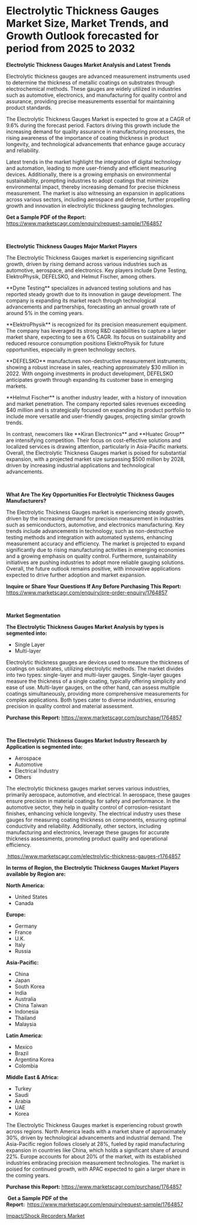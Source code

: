 <p><h1>Electrolytic Thickness Gauges Market Size, Market Trends, and Growth Outlook forecasted for period from 2025 to 2032</h1></p><p><strong>Electrolytic Thickness Gauges Market Analysis and Latest Trends</strong></p>
<p><p>Electrolytic thickness gauges are advanced measurement instruments used to determine the thickness of metallic coatings on substrates through electrochemical methods. These gauges are widely utilized in industries such as automotive, electronics, and manufacturing for quality control and assurance, providing precise measurements essential for maintaining product standards. </p><p>The Electrolytic Thickness Gauges Market is expected to grow at a CAGR of 9.6% during the forecast period. Factors driving this growth include the increasing demand for quality assurance in manufacturing processes, the rising awareness of the importance of coating thickness in product longevity, and technological advancements that enhance gauge accuracy and reliability. </p><p>Latest trends in the market highlight the integration of digital technology and automation, leading to more user-friendly and efficient measuring devices. Additionally, there is a growing emphasis on environmental sustainability, prompting industries to adopt coatings that minimize environmental impact, thereby increasing demand for precise thickness measurement. The market is also witnessing an expansion in applications across various sectors, including aerospace and defense, further propelling growth and innovation in electrolytic thickness gauging technologies.</p></p>
<p><strong>Get a Sample PDF of the Report:&nbsp;</strong> <a href="https://www.marketscagr.com/enquiry/request-sample/1764857?utm_campaign=2941&utm_medium=2&utm_source=Github&utm_content=ia&utm_term=11042025&utm_id=electrolytic-thickness-gauges">https://www.marketscagr.com/enquiry/request-sample/1764857</a></p>
<p>&nbsp;</p>
<p><strong>Electrolytic Thickness Gauges Major Market Players</strong></p>
<p><p>The Electrolytic Thickness Gauges market is experiencing significant growth, driven by rising demand across various industries such as automotive, aerospace, and electronics. Key players include Dyne Testing, ElektroPhysik, DEFELSKO, and Helmut Fischer, among others.</p><p>**Dyne Testing** specializes in advanced testing solutions and has reported steady growth due to its innovation in gauge development. The company is expanding its market reach through technological advancements and partnerships, forecasting an annual growth rate of around 5% in the coming years.</p><p>**ElektroPhysik** is recognized for its precision measurement equipment. The company has leveraged its strong R&D capabilities to capture a larger market share, expecting to see a 6% CAGR. Its focus on sustainability and reduced resource consumption positions ElektroPhysik for future opportunities, especially in green technology sectors.</p><p>**DEFELSKO** manufactures non-destructive measurement instruments, showing a robust increase in sales, reaching approximately $30 million in 2022. With ongoing investments in product development, DEFELSKO anticipates growth through expanding its customer base in emerging markets.</p><p>**Helmut Fischer** is another industry leader, with a history of innovation and market penetration. The company reported sales revenues exceeding $40 million and is strategically focused on expanding its product portfolio to include more versatile and user-friendly gauges, projecting similar growth trends.</p><p>In contrast, newcomers like **Kiran Electronics** and **Huatec Group** are intensifying competition. Their focus on cost-effective solutions and localized services is drawing attention, particularly in Asia-Pacific markets. Overall, the Electrolytic Thickness Gauges market is poised for substantial expansion, with a projected market size surpassing $500 million by 2028, driven by increasing industrial applications and technological advancements.</p></p>
<p>&nbsp;</p>
<p><strong>What Are The Key Opportunities For Electrolytic Thickness Gauges Manufacturers?</strong></p>
<p><p>The Electrolytic Thickness Gauges market is experiencing steady growth, driven by the increasing demand for precision measurement in industries such as semiconductors, automotive, and electronics manufacturing. Key trends include advancements in technology, such as non-destructive testing methods and integration with automated systems, enhancing measurement accuracy and efficiency. The market is projected to expand significantly due to rising manufacturing activities in emerging economies and a growing emphasis on quality control. Furthermore, sustainability initiatives are pushing industries to adopt more reliable gauging solutions. Overall, the future outlook remains positive, with innovative applications expected to drive further adoption and market expansion.</p></p>
<p><strong>Inquire or Share Your Questions If Any Before Purchasing This Report:</strong> <a href="https://www.marketscagr.com/enquiry/pre-order-enquiry/1764857?utm_campaign=2941&utm_medium=2&utm_source=Github&utm_content=ia&utm_term=11042025&utm_id=electrolytic-thickness-gauges">https://www.marketscagr.com/enquiry/pre-order-enquiry/1764857</a></p>
<p>&nbsp;</p>
<p><strong>Market Segmentation</strong></p>
<p><strong>The Electrolytic Thickness Gauges Market Analysis by types is segmented into:</strong></p>
<p><ul><li>Single Layer</li><li>Multi-layer</li></ul></p>
<p><p>Electrolytic thickness gauges are devices used to measure the thickness of coatings on substrates, utilizing electrolytic methods. The market divides into two types: single-layer and multi-layer gauges. Single-layer gauges measure the thickness of a single coating, typically offering simplicity and ease of use. Multi-layer gauges, on the other hand, can assess multiple coatings simultaneously, providing more comprehensive measurements for complex applications. Both types cater to diverse industries, ensuring precision in quality control and material assessment.</p></p>
<p><strong>Purchase this Report:&nbsp;</strong><a href="https://www.marketscagr.com/purchase/1764857?utm_campaign=2941&utm_medium=2&utm_source=Github&utm_content=ia&utm_term=11042025&utm_id=electrolytic-thickness-gauges">https://www.marketscagr.com/purchase/1764857</a></p>
<p>&nbsp;</p>
<p><strong>The Electrolytic Thickness Gauges Market Industry Research by Application is segmented into:</strong></p>
<p><ul><li>Aerospace</li><li>Automotive</li><li>Electrical Industry</li><li>Others</li></ul></p>
<p><p>The electrolytic thickness gauges market serves various industries, primarily aerospace, automotive, and electrical. In aerospace, these gauges ensure precision in material coatings for safety and performance. In the automotive sector, they help in quality control of corrosion-resistant finishes, enhancing vehicle longevity. The electrical industry uses these gauges for measuring coating thickness on components, ensuring optimal conductivity and reliability. Additionally, other sectors, including manufacturing and electronics, leverage these gauges for accurate thickness assessments, promoting product quality and operational efficiency.</p></p>
<p><a href="https://www.marketscagr.com/electrolytic-thickness-gauges-r1764857?utm_campaign=2941&utm_medium=2&utm_source=Github&utm_content=ia&utm_term=11042025&utm_id=electrolytic-thickness-gauges">&nbsp;https://www.marketscagr.com/electrolytic-thickness-gauges-r1764857</a></p>
<p><strong>In terms of Region, the Electrolytic Thickness Gauges Market Players available by Region are:</strong></p>
<p>
    <p> <strong> North America: </strong>
        <ul>
            <li>United States</li>
            <li>Canada</li>
        </ul>
        </p> 
    <p> <strong> Europe: </strong>
        <ul>
            <li>Germany</li>
            <li>France</li>
            <li>U.K.</li>
            <li>Italy</li>
            <li>Russia</li>
        </ul>
        </p> 
    <p> <strong> Asia-Pacific: </strong>
        <ul>
            <li>China</li>
            <li>Japan</li>
            <li>South Korea</li>
            <li>India</li>
            <li>Australia</li>
            <li>China Taiwan</li>
            <li>Indonesia</li>
            <li>Thailand</li>
            <li>Malaysia</li>
        </ul>
        </p> 
    <p> <strong> Latin America: </strong>
        <ul>
            <li>Mexico</li>
            <li>Brazil</li>
            <li>Argentina Korea</li>
            <li>Colombia</li>
        </ul>
        </p> 
    <p> <strong> Middle East & Africa: </strong>
        <ul>
            <li>Turkey</li>
            <li>Saudi</li>
            <li>Arabia</li>
            <li>UAE</li>
            <li>Korea</li>
        </ul>
    </p>
    </p>
<p><p>The Electrolytic Thickness Gauges market is experiencing robust growth across regions. North America leads with a market share of approximately 30%, driven by technological advancements and industrial demand. The Asia-Pacific region follows closely at 28%, fueled by rapid manufacturing expansion in countries like China, which holds a significant share of around 22%. Europe accounts for about 20% of the market, with its established industries embracing precision measurement technologies. The market is poised for continued growth, with APAC expected to gain a larger share in the coming years.</p></p>
<p><strong>Purchase this Report: </strong><a href="https://www.marketscagr.com/purchase/1764857?utm_campaign=2941&utm_medium=2&utm_source=Github&utm_content=ia&utm_term=11042025&utm_id=electrolytic-thickness-gauges">https://www.marketscagr.com/purchase/1764857</a></p>
<p>&nbsp;<strong>Get a Sample PDF of the Report:&nbsp;&nbsp;</strong><a href="https://www.marketscagr.com/enquiry/request-sample/1764857?utm_campaign=2941&utm_medium=2&utm_source=Github&utm_content=ia&utm_term=11042025&utm_id=electrolytic-thickness-gauges">https://www.marketscagr.com/enquiry/request-sample/1764857</a></p>
<p><strong></strong></p>
<p><p><a href="https://github.com/salodipura00/Market-Research-Report-List-1/blob/main/impactshock-recorders-market.md?utm_campaign=2941&utm_medium=2&utm_source=Github&utm_content=ia&utm_term=11042025&utm_id=electrolytic-thickness-gauges">Impact/Shock Recorders Market</a></p></p>